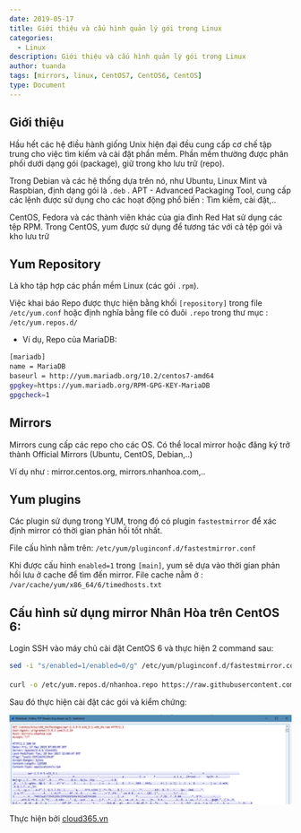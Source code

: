 ```yaml
---
date: 2019-05-17
title: Giới thiệu và cấu hình quản lý gói trong Linux
categories:
  - Linux
description: Giới thiệu và cấu hình quản lý gói trong Linux
author: tuanda
tags: [mirrors, linux, CentOS7, CentOS6, CentOS]
type: Document
---
```


## Giới thiệu

Hầu hết các hệ điều hành giống Unix hiện đại đều cung cấp cơ chế tập trung cho việc tìm kiếm và cài đặt phần mềm. Phần mềm thường được phân phối dưới dạng gói (package), giữ trong kho lưu trữ (repo).

Trong Debian và các hệ thống dựa trên nó, như Ubuntu, Linux Mint và Raspbian, định dạng gói là `.deb` . APT - Advanced Packaging Tool, cung cấp các lệnh được sử dụng cho các hoạt động phổ biến : Tìm kiếm, cài đặt,..

CentOS, Fedora và các thành viên khác của gia đình Red Hat sử dụng các tệp RPM. Trong CentOS, yum được sử dụng để tương tác với cả tệp gói và kho lưu trữ

## Yum Repository

Là kho tập hợp các phần mềm Linux (các gói `.rpm`).

Việc khai báo Repo được thực hiện bằng khối `[repository]` trong file `/etc/yum.conf` hoặc định nghĩa bằng file có đuôi `.repo` trong thư mục : `/etc/yum.repos.d/`

- Ví dụ, Repo của MariaDB:

```sh
[mariadb]
name = MariaDB
baseurl = http://yum.mariadb.org/10.2/centos7-amd64
gpgkey=https://yum.mariadb.org/RPM-GPG-KEY-MariaDB
gpgcheck=1
```

## Mirrors

Mirrors cung cấp các repo cho các OS. Có thể local mirror hoặc đăng ký trở thành Official Mirrors (Ubuntu, CentOS, Debian,..)

Ví dụ như : mirror.centos.org, mirrors.nhanhoa.com,..

## Yum plugins

Các plugin sử dụng trong YUM, trong đó có plugin `fastestmirror` để xác định mirror có thời gian phản hồi tốt nhất.

File cấu hình nằm trên: `/etc/yum/pluginconf.d/fastestmirror.conf`

Khi được cấu hình  `enabled=1` trong `[main]`, yum sẽ dựa vào thời gian phản hồi lưu ở cache để tìm đến mirror. File cache nằm ở : `/var/cache/yum/x86_64/6/timedhosts.txt `

## Cấu hình sử dụng mirror Nhân Hòa trên CentOS 6:

Login SSH vào máy chủ cài đặt CentOS 6 và thực hiện 2 command sau:

```sh
sed -i "s/enabled=1/enabled=0/g" /etc/yum/pluginconf.d/fastestmirror.conf

curl -o /etc/yum.repos.d/nhanhoa.repo https://raw.githubusercontent.com/anhtuan204/ghichep/master/TuanDA/script/nhanhoa-centos6.repo
```

Sau đó thực hiện cài đặt các gói và kiểm chứng:

![](/images/img-mirrors/mirror_1.png)

Thực hiện bởi <a href="https://cloud365.vn/" target="_blank">cloud365.vn</a>